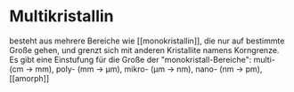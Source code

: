 # Multikristallin
besteht aus mehrere Bereiche wie [[monokristallin]], die nur auf bestimmte Große gehen, und grenzt sich mit anderen Kristallite namens Korngrenze.
Es gibt eine Einstufung für die Große der "monokristall-Bereiche":
multi- (cm -> mm), poly- (mm -> µm), mikro- (µm -> nm), nano- (nm -> pm), [[amorph]]